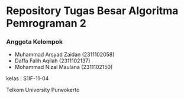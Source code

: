 # Repository Tugas Besar Algoritma Pemrograman 2

### Anggota Kelompok
- Muhammad Arsyad Zaidan (2311102058) <br/>
- Daffa Falih Aqilah (2311102137) <br/>
- Mohammad Nizal Maulana (2311102150) <br/>

kelas : S1IF-11-04

Telkom University Purwokerto

